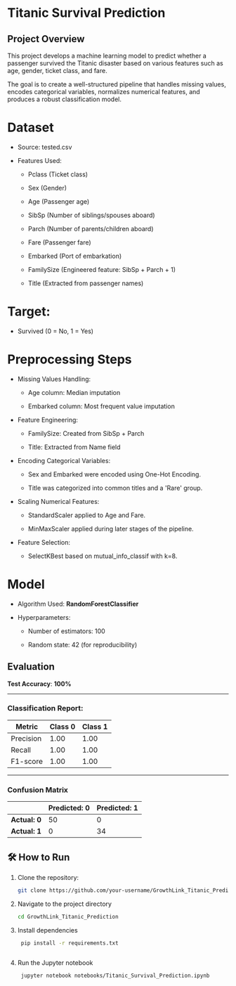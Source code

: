 # Titanic Survival Prediction

## Project Overview
This project develops a machine learning model to predict whether a passenger survived the Titanic disaster based on various features such as age, gender, ticket class, and fare.

The goal is to create a well-structured pipeline that handles missing values, encodes categorical variables, normalizes numerical features, and produces a robust classification model.

# Dataset
  - Source: tested.csv
  
  - Features Used:
  
    - Pclass (Ticket class)
  
    - Sex (Gender)
    
    - Age (Passenger age)
    
    - SibSp (Number of siblings/spouses aboard)
    
    - Parch (Number of parents/children aboard)
    
    - Fare (Passenger fare)
    
    - Embarked (Port of embarkation)
    
    - FamilySize (Engineered feature: SibSp + Parch + 1)
    
    - Title (Extracted from passenger names)

# Target:

  - Survived (0 = No, 1 = Yes)

# Preprocessing Steps

  - Missing Values Handling:
    
    - Age column: Median imputation
    
    - Embarked column: Most frequent value imputation
  
  - Feature Engineering:
  
    - FamilySize: Created from SibSp + Parch
    
    - Title: Extracted from Name field
  
  - Encoding Categorical Variables:
  
    - Sex and Embarked were encoded using One-Hot Encoding.
    
    - Title was categorized into common titles and a 'Rare' group.
  
  - Scaling Numerical Features:
  
    - StandardScaler applied to Age and Fare.
    
    - MinMaxScaler applied during later stages of the pipeline.
  
  - Feature Selection:
    
    - SelectKBest based on mutual_info_classif with k=8.

# Model
  - Algorithm Used: **RandomForestClassifier**
  
  - Hyperparameters:
  
    - Number of estimators: 100
    
    - Random state: 42 (for reproducibility)


## Evaluation

**Test Accuracy**: **100%**

---

### Classification Report:

| Metric     | Class 0 | Class 1 |
|------------|---------|---------|
| Precision  | 1.00    | 1.00    |
| Recall     | 1.00    | 1.00    |
| F1-score   | 1.00    | 1.00    |

---

### Confusion Matrix

|               | Predicted: 0 | Predicted: 1 |
|---------------|--------------|--------------|
| **Actual: 0** | 50           | 0            |
| **Actual: 1** | 0            | 34           |



## 🛠️ How to Run

1. Clone the repository:
   ```bash
   git clone https://github.com/your-username/GrowthLink_Titanic_Prediction.git

2. Navigate to the project directory
    ```bash
    cd GrowthLink_Titanic_Prediction
    
3. Install dependencies
   ```bash
    pip install -r requirements.txt
    
4. Run the Jupyter notebook
   ```bash
    jupyter notebook notebooks/Titanic_Survival_Prediction.ipynb



